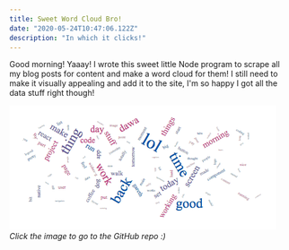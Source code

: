```yaml
---
title: Sweet Word Cloud Bro!
date: "2020-05-24T10:47:06.122Z"
description: "In which it clicks!"
---
```


Good morning! Yaaay! I wrote this sweet little Node program to scrape all my blog posts for content and make a word cloud for them! I still need to make it visually appealing and add it to the site, I'm so happy I got all the data stuff right though!

[!["Word cloud for the blog"](./word-cloud.png)](https://github.com/Twitchkidd/tech-test-react-wordcloud.git)
_Click the image to go to the GitHub repo :)_
